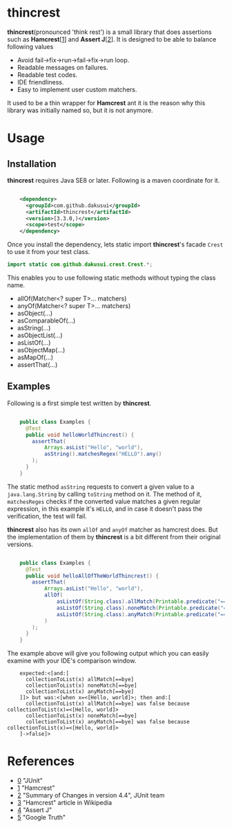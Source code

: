 # thincrest

**thincrest**(pronounced 'think rest') is a small library that does assertions
 such as **Hamcrest**[[1]] and **Assert J**[[2]]. It is designed to be able to
  balance following values
  
 * Avoid fail->fix->run->fail->fix->run loop.
 * Readable messages on failures.
 * Readable test codes.
 * IDE friendliness.
 * Easy to implement user custom matchers.
 
It used to be a thin wrapper for **Hamcrest** ant it is the reason why this library
was initially named so, but it is not anymore.

# Usage
## Installation
**thincrest** requires Java SE8 or later. Following is a maven coordinate for it.

```xml

    <dependency>
      <groupId>com.github.dakusui</groupId>
      <artifactId>thincrest</artifactId>
      <version>[3.3.0,)</version>
      <scope>test</scope>
    </dependency>
```

Once you install the dependency, lets static import **thincrest**'s facade ```Crest```
to use it from your test class.

```java
import static com.github.dakusui.crest.Crest.*;
```

This enables you to use following static methods without typing the class name.

* allOf(Matcher<? super T>... matchers)
* anyOf(Matcher<? super T>... matchers)
* asObject(...)
* asComparableOf(...)
* asString(...)
* asObjectList(...)
* asListOf(...)
* asObjectMap(...)
* asMapOf(...)
* assertThat(...)

## Examples

Following is a first simple test written by **thincrest**.

```java

    public class Examples {
      @Test
      public void helloWorldThincrest() {
        assertThat(
            Arrays.asList("Hello", "world"),
            asString().matchesRegex("HELLO").any()
        );
      }
    }
```

The static method ```asString``` requests to convert a given value to a ```java.lang.String```
by calling ```toString``` method on it. The method of it, ```matchesReges``` checks
if the converted value matches a given regular expression, in this example it's
```HELLO```, and in case it doesn't pass the verification, the test will fail.

**thincrest** also has its own ```allOf``` and ```anyOf``` matcher as hamcrest does.
But the implementation of them by **thincrest** is a bit different from their original
versions.

```java

    public class Examples {
      @Test
      public void helloAllOfTheWorldThincrest() {
        assertThat(
            Arrays.asList("Hello", "world"),
            allOf(
                asListOf(String.class).allMatch(Printable.predicate("==bye", "bye"::equals)).matcher(),
                asListOf(String.class).noneMatch(Printable.predicate("==bye", "bye"::equals)).matcher(),
                asListOf(String.class).anyMatch(Printable.predicate("==bye", "bye"::equals)).matcher()
            )
        );
      }
    }

```

The example above will give you following output which you can easily examine with
your IDE's comparison window.

```
    expected:<[and:[
      collectionToList(x) allMatch[==bye]
      collectionToList(x) noneMatch[==bye]
      collectionToList(x) anyMatch[==bye]
    ]]> but was:<[when x=<[Hello, world]>; then and:[
      collectionToList(x) allMatch[==bye] was false because collectionToList(x)=<[Hello, world]>
      collectionToList(x) noneMatch[==bye]
      collectionToList(x) anyMatch[==bye] was false because collectionToList(x)=<[Hello, world]>
    ]->false]>

```

# References
* [0] "JUnit"
* [1] "Hamcrest"
* [2] "Summary of Changes in version 4.4", JUnit team
* [3] "Hamcrest" article in Wikipedia
* [4] "Assert J"
* [5] "Google Truth"

[0]: http://junit.org/junit4/
[1]: http://hamcrest.org/
[2]: https://github.com/junit-team/junit4/blob/master/doc/ReleaseNotes4.4.md#summary-of-changes-in-version-44
[3]: https://en.wikipedia.org/wiki/Hamcrest
[4]: http://google.github.io/truth/
[5]: http://google.github.io/truth/
